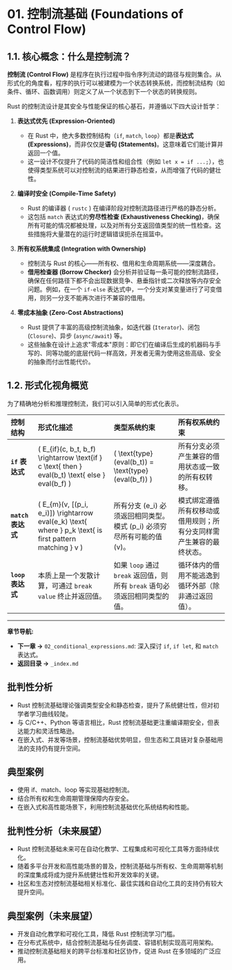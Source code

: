 # 01. 控制流基础 (Foundations of Control Flow)

## 1.1. 核心概念：什么是控制流？

**控制流 (Control Flow)** 是程序在执行过程中指令序列流动的路径与规则集合。从形式化的角度看，程序的执行可以被建模为一个状态转换系统，而控制流结构（如条件、循环、函数调用）则定义了从一个状态到下一个状态的转换规则。

Rust 的控制流设计是其安全与性能保证的核心基石，并遵循以下四大设计哲学：

1. **表达式优先 (Expression-Oriented)**
    * 在 Rust 中，绝大多数控制结构（`if`, `match`, `loop`）都是**表达式 (Expressions)**，而非仅仅是**语句 (Statements)**。这意味着它们能计算并返回一个值。
    * 这一设计不仅提升了代码的简洁性和组合性（例如 `let x = if ...;`），也使得类型系统可以对控制流的结果进行静态检查，从而增强了代码的健壮性。

2. **编译时安全 (Compile-Time Safety)**
    * Rust 的编译器 ( `rustc` ) 在编译阶段对控制流路径进行严格的静态分析。
    * 这包括 `match` 表达式的**穷尽性检查 (Exhaustiveness Checking)**，确保所有可能的情况都被处理，以及对所有分支返回值类型的统一性检查。这些措施将大量潜在的运行时逻辑错误扼杀在摇篮中。

3. **所有权系统集成 (Integration with Ownership)**
    * 控制流与 Rust 的核心——所有权、借用和生命周期系统——深度耦合。
    * **借用检查器 (Borrow Checker)** 会分析并验证每一条可能的控制流路径，确保在任何路径下都不会出现数据竞争、悬垂指针或二次释放等内存安全问题。例如，在一个 `if-else` 表达式中，一个分支对某变量进行了可变借用，则另一分支不能再次进行不兼容的借用。

4. **零成本抽象 (Zero-Cost Abstractions)**
    * Rust 提供了丰富的高级控制流抽象，如迭代器 (`Iterator`)、闭包 (`Closure`)、异步 (`async/await`) 等。
    * 这些抽象在设计上追求"零成本"原则：即它们在编译后生成的机器码与手写的、同等功能的底层代码一样高效，开发者无需为使用这些高级、安全的抽象而付出性能代价。

## 1.2. 形式化视角概览

为了精确地分析和推理控制流，我们可以引入简单的形式化表示。

| 控制结构 | 形式化描述 | 类型系统约束 | 所有权系统约束 |
| :--- | :--- | :--- | :--- |
| **`if` 表达式** | \( E_{if}(c, b_t, b_f) \rightarrow \text{if } c \text{ then } eval(b_t) \text{ else } eval(b_f) \) | \( \text{type}(eval(b_t)) = \text{type}(eval(b_f)) \) | 所有分支必须产生兼容的借用状态或一致的所有权转移。 |
| **`match` 表达式**| \( E_{m}(v, [(p_i, e_i)]) \rightarrow eval(e_k) \text{ where } p_k \text{ is first pattern matching } v \) | 所有分支 \(e_i\) 必须返回相同类型。模式 \(p_i\) 必须穷尽所有可能的值 \(v\)。 | 模式绑定遵循所有权移动或借用规则；所有分支同样需产生兼容的最终状态。 |
| **`loop` 表达式** | 本质上是一个发散计算，可通过 `break value` 终止并返回值。 | 如果 `loop` 通过 `break` 返回值，则所有 `break` 语句必须返回相同类型的值。 | 循环体内的借用不能逃逸到循环外部（除非通过返回值）。 |

---

**章节导航:**

* **下一章 ->** `02_conditional_expressions.md`: 深入探讨 `if`, `if let`, 和 `match` 表达式。
* **返回目录 ->** `_index.md`

## 批判性分析
- Rust 控制流基础理论强调类型安全和静态检查，提升了系统健壮性，但对初学者学习曲线较陡。
- 与 C/C++、Python 等语言相比，Rust 控制流基础更注重编译期安全，但表达能力和灵活性略逊。
- 在嵌入式、并发等场景，控制流基础优势明显，但生态和工具链对复杂基础用法的支持仍有提升空间。

## 典型案例
- 使用 if、match、loop 等实现基础控制流。
- 结合所有权和生命周期管理保障内存安全。
- 在嵌入式和高性能场景下，利用控制流基础优化系统结构和性能。

## 批判性分析（未来展望）
- Rust 控制流基础未来可在自动化教学、工程集成和可视化工具等方面持续优化。
- 随着多平台开发和高性能场景的普及，控制流基础与所有权、生命周期等机制的深度集成将成为提升系统健壮性和开发效率的关键。
- 社区和生态对控制流基础相关标准化、最佳实践和自动化工具的支持仍有较大提升空间。

## 典型案例（未来展望）
- 开发自动化教学和可视化工具，降低 Rust 控制流学习门槛。
- 在分布式系统中，结合控制流基础与任务调度、容错机制实现高可用架构。
- 推动控制流基础相关的跨平台标准和社区协作，促进 Rust 在多领域的广泛应用。
